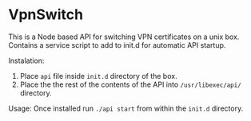 
# VpnSwitch
This is a Node based API for switching VPN certificates on a unix box. Contains a service script to add to init.d for automatic API startup.

Instalation:
 1. Place `api` file inside `init.d` directory of the box.
 2. Place the the rest of the contents of the API into `/usr/libexec/api/` directory.
 
 Usage:
 Once installed run `./api start` from within the `init.d` directory.
